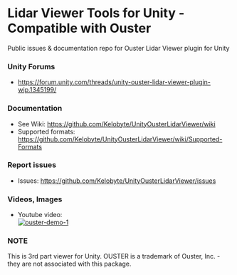 # Lidar Viewer Tools for Unity - Compatible with Ouster
Public issues & documentation repo for Ouster Lidar Viewer plugin for Unity

### Unity Forums
- https://forum.unity.com/threads/unity-ouster-lidar-viewer-plugin-wip.1345199/
  
### Documentation
- See Wiki: https://github.com/Kelobyte/UnityOusterLidarViewer/wiki
- Supported formats: https://github.com/Kelobyte/UnityOusterLidarViewer/wiki/Supported-Formats

### Report issues
- Issues: https://github.com/Kelobyte/UnityOusterLidarViewer/issues

### Videos, Images

- Youtube video:<br>
[![ouster-demo-1](https://github.com/Kelobyte/UnityOusterLidarViewer/assets/5438317/11581f9b-580a-4d68-848b-a8583691f101)](https://www.youtube.com/watch?v=f603cTwATqI)

### NOTE
This is 3rd part viewer for Unity.
OUSTER is a trademark of Ouster, Inc. - they are not associated with this package.

